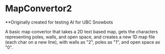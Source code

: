 # MapConvertor2

**Originally created for testing AI for UBC Snowbots

A basic map convertor that takes a 2D text based map, gets the characters representing poles, walls, and open space, and creates a new 1D map file (each char on a new line), with walls as "2", poles as "1", and open space as "0".
